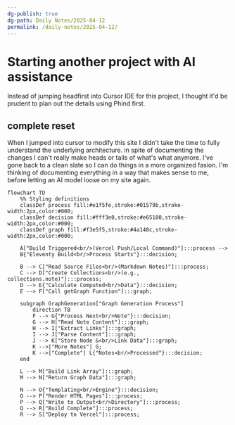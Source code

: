 ```yaml
---
dg-publish: true
dg-path: Daily Notes/2025-04-12
permalink: /daily-notes/2025-04-12/
---
```

# Starting another project with AI assistance
Instead of jumping headfirst into Cursor IDE for this project, I thought it'd be prudent to plan out the details using Phind first.

## complete reset
When I jumped into cursor to modify this site I didn't take the time to fully understand the underlying architecture. in spite of documenting the changes I can't really make heads or tails of what's what anymore. I've gone back to a clean slate so I can do things in a more organized fasion. I'm thinking of documenting everything in a way that makes sense to me, before letting an AI model loose on my site again.


```mermaid
flowchart TD
    %% Styling definitions
    classDef process fill:#e1f5fe,stroke:#01579b,stroke-width:2px,color:#000;
    classDef decision fill:#fff3e0,stroke:#e65100,stroke-width:2px,color:#000;
    classDef graph fill:#f3e5f5,stroke:#4a148c,stroke-width:2px,color:#000;

    A["Build Triggered<br/>(Vercel Push/Local Command)"]:::process --> 
    B{"Eleventy Build<br/>Process Starts"}:::decision;
    
    B --> C["Read Source Files<br/>(Markdown Notes)"]:::process;
    C --> D["Create Collections<br/>(e.g., collections.note)"]:::process;
    D --> E{"Calculate Computed<br/>Data"}:::decision;
    E --> F["Call getGraph Function"]:::graph;
    
    subgraph GraphGeneration["Graph Generation Process"]
        direction TB
        F --> G{"Process Next<br/>Note"}:::decision;
        G --> H["Read Note Content"]:::graph;
        H --> I["Extract Links"]:::graph;
        I --> J["Parse Content"]:::graph;
        J --> K["Store Node &<br/>Link Data"]:::graph;
        K -->|"More Notes"| G;
        K -->|"Complete"| L{"Notes<br/>Processed"}:::decision;
    end
    
    L --> M["Build Link Array"]:::graph;
    M --> N["Return Graph Data"]:::graph;
    
    N --> O{"Templating<br/>Engine"}:::decision;
    O --> P["Render HTML Pages"]:::process;
    P --> Q["Write to Output<br/>Directory"]:::process;
    Q --> R["Build Complete"]:::process;
    R --> S["Deploy to Vercel"]:::process;
```